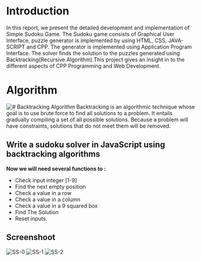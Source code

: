 # Introduction
In this report, we present the detailed development and implementation of Simple Sudoku Game. The Sudoku game consists of Graphical User Interface, puzzle generator is
implemented by using HTML, CSS, JAVA-SCRIPT and CPP. The generator is implemented using Application Program Interface. The solver finds the solution to the puzzles generated using Backtracking(Recursive Algorithm).This project gives an insight in to the different aspects of CPP Programming and Web Development.


# Algorithm
![# Backtracking Algorithm](https://www.simplilearn.com/ice9/free_resources_article_thumb/BackTracking%20Algorithm%20-%20Soni/state-space-tree-in-backtracking-algorithm.png)
Backtracking is an algorithmic technique whose goal is to use brute force to find all solutions to a problem. It entails gradually compiling a set of all possible solutions. Because a problem will have constraints, solutions that do not meet them will be removed.

## Write a sudoku solver in JavaScript using backtracking algorithms

**Now we will need several functions to :**

 - Check input integer [1-9]
 - Find the next empty position
 - Check a value in a row
 - Check a value in a column
 - Check a value in a 9 squared box
 - Find The Solution
 - Reset inputs.

## Screenshoot
![SS-0](https://user-images.githubusercontent.com/97800277/202715346-27fcfd7e-05d8-4604-9ec0-d14f5eb00749.png)
![SS-1](https://user-images.githubusercontent.com/97800277/202714556-5ee933eb-6ba6-426e-a1e4-a816e393bd6b.png)
![SS-2](https://user-images.githubusercontent.com/97800277/202715191-87716ad3-f79a-40fb-ab5c-c76aa16b4baf.png)
